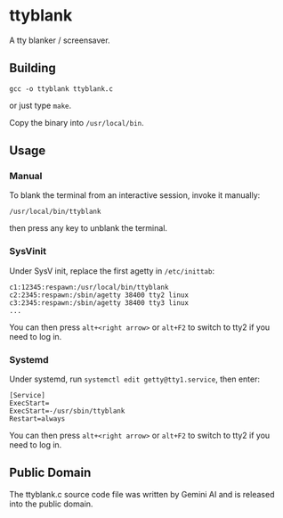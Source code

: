 # ttyblank

A tty blanker / screensaver.

## Building

```
gcc -o ttyblank ttyblank.c
```

or just type `make`.

Copy the binary into `/usr/local/bin`.

## Usage

### Manual

To blank the terminal from an interactive session, invoke it manually:

```
/usr/local/bin/ttyblank
```

then press any key to unblank the terminal.

### SysVinit

Under SysV init, replace the first agetty in `/etc/inittab`:

```
c1:12345:respawn:/usr/local/bin/ttyblank
c2:2345:respawn:/sbin/agetty 38400 tty2 linux
c3:2345:respawn:/sbin/agetty 38400 tty3 linux
...
```

You can then press `alt+<right arrow>` or `alt+F2` to switch to tty2 if you need to log in.

### Systemd

Under systemd, run `systemctl edit getty@tty1.service`, then enter:

```
[Service]
ExecStart=
ExecStart=-/usr/sbin/ttyblank
Restart=always
```

You can then press `alt+<right arrow>` or `alt+F2` to switch to tty2 if you need to log in.

## Public Domain

The ttyblank.c source code file was written by Gemini AI and is released into the public domain.
